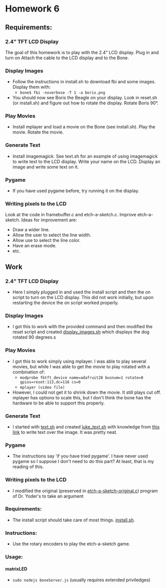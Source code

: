 # Homework 6

## Requirements:
### 2.4” TFT LCD Display
The goal of this homework is to play with the 2.4” LCD display.
Plug in and turn on
Attach the cable to the LCD display and to the Bone.
### Display Images
- Follow the instructions in install.sh to download fbi and some images.  Display them with:
	- `bone$ fbi -noverbose -T 1 -a boris.png`
- You should now see Boris the Beagle on your display.  Look in reset.sh (or install.sh) and figure out how to rotate the display.  Rotate Boris 90°.

### Play Movies
- Install mplayer and load a movie on the Bone (see install.sh).  Play the movie.  Rotate the movie.

### Generate Text
- Install imagemagick.  See text.sh for an example of using imagemagick to write text to the LCD display.  Write your name on the LCD.  Display an image and write some text on it.

### Pygame
- If you have used pygame before, try running it on the display.

### Writing pixels to the LCD
Look at the code in framebuffer.c and etch-a-sketch.c. Improve etch-a-sketch.  Ideas for improvement are:
- Draw a wider line.  
- Allow the user to select the line width.
- Allow use to select the line color.
- Have an erase mode.
- etc.



## Work
### 2.4” TFT LCD Display
- Here I simply plugged in and used the install script and then the on script to turn on the LCD display. This did not work initially, but upon restarting the device the on script worked properly.

### Display Images
- I got this to work with the provided command and then modified the reset script and created [display_images.sh](display_images.sh) which displays the dog rotated 90 degrees.s

### Play Movies
- I got this to work simply using mplayer. I was able to play several movies, but while I was able to get the movie to play rotated with a combination of:
	- `modprobe fbtft_device name=adafruit28 busnum=1 rotate=0 gpios=reset:113,dc=116 cs=0`
	- `mplayer (video file)`
- However, I could not get it to shrink down the movie. It still plays cut off. mplayer has options to scale this, but I don't think the bone has the hardware to be able to support this properly.

### Generate Text
- I started with [text.sh](text.sh) and created [luke_text.sh](luke_text.sh) with knowledge from [this link](https://www.imagemagick.org/Usage/draw/) to write text over the image. It was pretty neat.

### Pygame
- The instructions say 'if you have tried pygame'. I have never used pygame so I suppose I don't need to do this part? At least, that is my reading of this.

### Writing pixels to the LCD
- I modified the original (preserved in [etch-a-sketch-original.c](etch-a-sketch-original.c)) program of Dr. Yoder's to take an argument 



### Requirements:
- The install script should take care of most things. [install.sh](install.sh).

### Instructions:
- Use the rotary encoders to play the etch-a-sketch game.

### Usage:
#### matrixLED
- `sudo nodejs boneServer.js` (usually requires extended priviledges)

